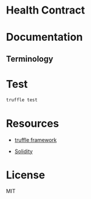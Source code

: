 # Health Contract

# Documentation

## Terminology
 

# Test

```bash
truffle test
```

# Resources

- [truffle framework](https://github.com/trufflesuite/truffle)

- [Solidity](https://solidity.readthedocs.io)

# License

MIT
